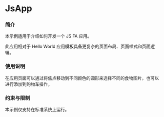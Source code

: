 # JsApp<a name="ZH-CN_TOPIC_0000001080471920"></a>

### 简介

本示例适用于介绍如何开发一个 JS FA 应用。

此应用相对于 Hello World 应用模板具备更复杂的页面布局、页面样式和页面逻辑。

### 使用说明

在应用页面可以通过将焦点移动到不同颜色的圆形来选择不同的食物图片，也可以进行添加到购物车操作。

### 约束与限制

本示例仅支持在标准系统上运行。

